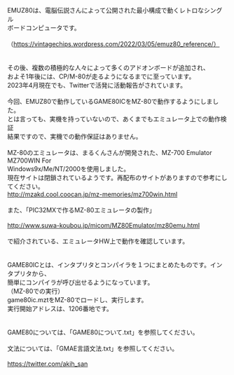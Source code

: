 EMUZ80は、電脳伝説さんによって公開された最小構成で動くレトロなシングル<br>
ボードコンピュータです。<br>
<br>
（https://vintagechips.wordpress.com/2022/03/05/emuz80_reference/）<br>
<br>
<br>
その後、複数の積極的な人々によって多くのアドオンボードが追加され、<br>
およそ1年後には、CP/M-80が走るようになるまでに至っています。<br>
2023年4月現在でも、Twitterで活発に活動報告がされています。<br>
<br>
今回、EMUZ80で動作しているGAME80ICをMZ-80で動作するようにしました。<br>
とは言っても、実機を持っていないので、あくまでもエミュレータ上での動作検証<br>
結果ですので、実機での動作保証はありません。<br>
<br>
MZ-80のエミュレータは、まるくんさんが開発された、MZ-700 Emulator MZ700WIN For  <br>
Windows9x/Me/NT/2000を使用しました。 <br>
現在サイトは閉鎖されているようです。再配布のサイトがありますので参考にしてください。 <br>
http://mzakd.cool.coocan.jp/mz-memories/mz700win.html<br>
<br>
また、「PIC32MXで作るMZ-80エミュレータの製作」<br>
<br>
http://www.suwa-koubou.jp/micom/MZ80Emulator/mz80emu.html<br>
<br>
で紹介されている、エミュレータHW上で動作を確認しています。<br>
<br>
<br>
GAME80ICとは、インタプリタとコンパイラを１つにまとめたものです。インタプリタから、<br>
簡単にコンパイラが呼び出せるようになっています。
<br>
（MZ-80での実行）<br>
game80ic.mztをMZ-80でロードし、実行します。<br>
実行開始アドレスは、1206番地です。<br>
<br>
<br>
GAME80については、「GAME80について.txt」を参照してください。<br>
<br>
文法については、「GMAE言語文法.txt」を参照してください。<br>
<br>
https://twitter.com/akih_san<br>

